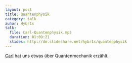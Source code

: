 ```yaml
---
layout: post
title: Quantenphysik
category: talk
auhor: Hybr1s
talk:
  file: Carl-Quantenphysik.mp3
  duration: 01:09:21
  slides: http://de.slideshare.net/hybr1s/quantenphysik
---
```

[Carl](http://hasi.it/wiki/Benutzer:naturalismus) hat uns etwas über Quantenmechanik erzählt.
